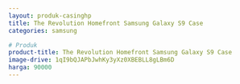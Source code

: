 ```yaml
---
layout: produk-casinghp
title: The Revolution Homefront Samsung Galaxy S9 Case
categories: samsung

# Produk
product-title: The Revolution Homefront Samsung Galaxy S9 Case
image-drive: 1qI9bQJAPbJwhKy3yXz0XBEBLL8gLBm6D
harga: 90000
---
```

